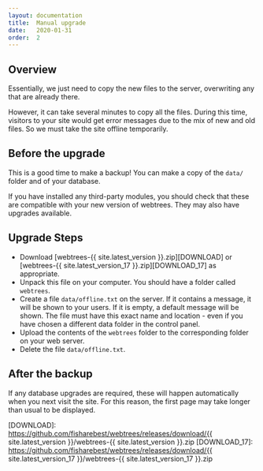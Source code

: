 ```yaml
---
layout: documentation
title:  Manual upgrade
date:   2020-01-31
order:  2
---
```


## Overview

Essentially, we just need to copy the new files to the server,
overwriting any that are already there.

However, it can take several minutes to copy all the files.
During this time, visitors to your site would get error messages due to
the mix of new and old files.
So we must take the site offline temporarily.

## Before the upgrade

This is a good time to make a backup! You can make a copy of the `data/` folder and of your database.

If you have installed any third-party modules, you should check that these
are compatible with your new version of webtrees.
They may also have upgrades available.

## Upgrade Steps

* Download [webtrees-{{ site.latest_version }}.zip][DOWNLOAD] or [webtrees-{{ site.latest_version_17 }}.zip][DOWNLOAD_17] as appropriate.
* Unpack this file on your computer.  You should have a folder called `webtrees`.
* Create a file `data/offline.txt` on the server.
If it contains a message, it will be shown to your users.
If it is empty, a default message will be shown.
The file must have this exact name and location - even if you have chosen a
different data folder in the control panel.
* Upload the contents of the `webtrees` folder to the corresponding folder on your web server.
* Delete the file `data/offline.txt`.

## After the backup

If any database upgrades are required, these will happen automatically when
you next visit the site.
For this reason, the first page may take longer than usual to be displayed.

[DOWNLOAD]: https://github.com/fisharebest/webtrees/releases/download/{{ site.latest_version }}/webtrees-{{ site.latest_version }}.zip
[DOWNLOAD_17]: https://github.com/fisharebest/webtrees/releases/download/{{ site.latest_version_17 }}/webtrees-{{ site.latest_version_17 }}.zip
